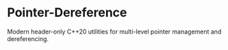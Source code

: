 # Pointer-Dereference
Modern header-only C++20 utilities for multi-level pointer management and dereferencing.
